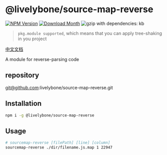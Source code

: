 # @livelybone/source-map-reverse
[![NPM Version](http://img.shields.io/npm/v/@livelybone/source-map-reverse.svg?style=flat-square)](https://www.npmjs.com/package/@livelybone/source-map-reverse)
[![Download Month](http://img.shields.io/npm/dm/@livelybone/source-map-reverse.svg?style=flat-square)](https://www.npmjs.com/package/@livelybone/source-map-reverse)
![gzip with dependencies: kb](https://img.shields.io/badge/gzip--with--dependencies-kb-brightgreen.svg "gzip with dependencies: kb")

> `pkg.module supported`, which means that you can apply tree-shaking in you project

[中文文档](./README-CN.md)

A module for reverse-parsing code

## repository
git@github.com:livelybone/source-map-reverse.git

## Installation
```bash
npm i -g @livelybone/source-map-reverse
```

## Usage
```bash
# sourcemap-reverse [filePath] [line] [column]
sourcemap-reverse ./dir/filename.js.map 1 22947
```
